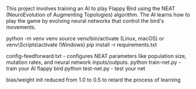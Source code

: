 This project involves training an AI to play Flappy Bird using the NEAT (NeuroEvolution of Augmenting Topologies) algorithm.
The AI learns how to play the game by evolving neural networks that control the bird's movements.

python -m venv venv
source venv/bin/activate (Linux, macOS) or venv\Scripts\activate (Windows)
pip install -r requirements.txt

config-feedforward.txt - configures NEAT parameters like population size, mutation rates, and neural network inputs/outputs.
python train-net.py - train your AI flappy bird
python test-net.py - test your net

bias/weight init reduced from 1.0 to 0.5 to retard the process of learning
